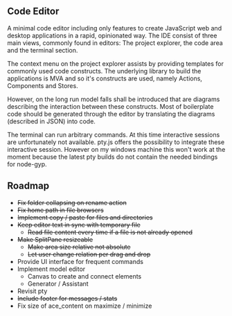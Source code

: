## Code Editor

A minimal code editor including only features to create JavaScript web and
desktop applications in a rapid, opinionated way. The IDE consist of three
main views, commonly found in editors: The project explorer, the code area
and the terminal section.

The context menu on the project explorer assists by providing templates for
commonly used code constructs. The underlying library to build the applications
is MVA and so it's constructs are used, namely Actions, Components and Stores.

However, on the long run model falls shall be introduced that are diagrams
describing the interaction between these constructs. Most of boilerplate
code should be generated through the editor by translating the diagrams
(described in JSON) into code.

The terminal can run arbitrary commands. At this time interactive sessions are
unfortunately not available. pty.js offers the possibility to integrate these
interactive session. However on my windows machine this won't work at the moment
because the latest pty builds do not contain the needed bindings for node-gyp.

## Roadmap

- ~~Fix folder collapsing on rename action~~
- ~~Fix home path in file browsers~~
- ~~Implement copy / paste for files and directories~~
- ~~Keep editor text in sync with temporary file~~
  * ~~Read file content every time if a file is not already opened~~
- ~~Make SplitPane resizeable~~
  * ~~Make area size relative not absolute~~
  * ~~Let user change relation per drag and drop~~
- Provide UI interface for frequent commands
- Implement model editor
  * Canvas to create and connect elements
  * Generator / Assistant
- Revisit pty
- ~~Include footer for messages / stats~~
- Fix size of ace_content on maximize / minimize